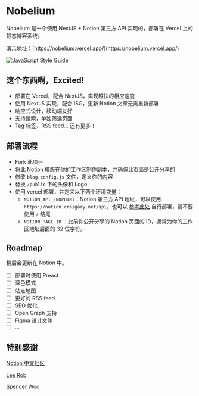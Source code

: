 # Nobelium

Nobelium 是一个使用 NextJS + Notion 第三方 API 实现的，部署在 Vercel 上的静态博客系统。

演示地址：[https://nobelium.vercel.app/](https://nobelium.vercel.app/)

[![JavaScript Style Guide](https://cdn.rawgit.com/standard/standard/master/badge.svg)](https://github.com/standard/standard)

## 这个东西啊，Excited!

- 部署在 Vercel，配合 NextJS，实现超快的相应速度
- 使用 NextJS 实现，配合 ISG，更新 Notion 文章无需重新部署
- 响应式设计，移动端友好
- 支持搜索，单独筛选页面
- Tag 标签、RSS feed… 还有更多！

## 部署流程

- Fork 此项目
- 将[此 Notion 模版](https://www.notion.so/68be9021bca34b8e89f0246f27e608df)在你的工作区制作副本，并确保此页面是公开分享的
- 修改 `blog.config.js` 文件，定义你的内容
- 替换 `/public` 下的头像和 Logo
- 使用 vercel 部署，并定义以下两个环境变量：
    - `NOTION_API_ENDPOINT`：Notion 第三方 API 地址，可以使用 `https://notion.craigary.net/api`，也可以 [参考此处](https://github.com/splitbee/notion-api-worker) 自行部署，请不要使用 `/` 结尾
    - `NOTION_PAGE_ID` ：此前你公开分享的 Notion 页面的 ID，通常为你的工作区地址后面的 32 位字符。

## Roadmap

稍后会更新在 Notion 中。

- [ ]  部署时使用 Preact
- [ ]  深色模式
- [ ]  站点地图
- [ ]  更好的 RSS feed
- [ ]  SEO 优化
- [ ]  Open Graph 支持
- [ ]  Figma 设计文件
- [ ]  ...

## 特别感谢

[Notion 中文社区](https://notion.so/cnotion)

[Lee Rob](https://leerob.io/)

[Spencer Woo](https://spencerwoo.com/)